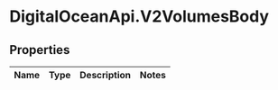 # DigitalOceanApi.V2VolumesBody

## Properties
Name | Type | Description | Notes
------------ | ------------- | ------------- | -------------
